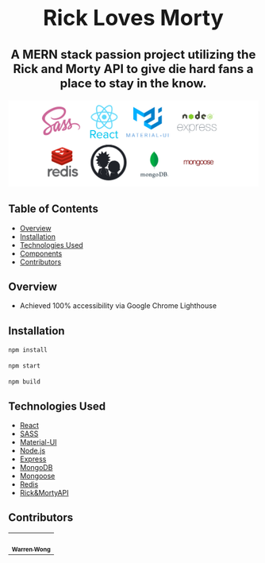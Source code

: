 <h1 align="center" style="font-size: 2.7rem;">Rick Loves Morty</h1>

<h2 align="center" style="font-size: 1.5rem;">A MERN stack passion project utilizing the Rick and Morty API to give die hard fans a place to stay in the know.</h2>

![readme dependency logos](client/assets/readme-logo.png 'readme dependency logos')

## Table of Contents

- [Overview](#Overview)
- [Installation](#Installation)
- [Technologies Used](#Technologies-Used)
- [Components](#Components)
- [Contributors](#Contributors)

## Overview

- Achieved 100% accessibility via Google Chrome Lighthouse

## Installation

```
npm install

npm start

npm build
```

## Technologies Used

- [React](https://reactjs.org/)
- [SASS](https://sass-lang.com/)
- [Material-UI](https://material-ui.com/)
- [Node.js](https://nodejs.org/en/)
- [Express](https://expressjs.com/)
- [MongoDB](https://www.mongodb.com/)
- [Mongoose](https://mongoosejs.com/)
- [Redis](https://redis.io/)
- [Rick&MortyAPI](https://rickandmortyapi.com/)

## Contributors

<table>
  <tr>
    <td align="center"><a href="https://github.com/WarrenWongCodes"><img src="https://avatars.githubusercontent.com/u/8570718?v=3?s=100" width="100px;" alt=""/><br /><sub><b>Warren Wong</b></sub></a><br /></td>
  </tr>
</table>
